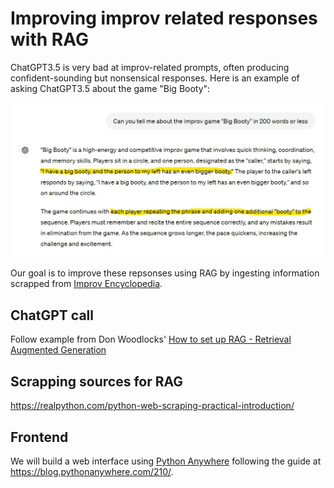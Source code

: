 # Improving improv related responses with RAG
ChatGPT3.5 is very bad at improv-related prompts, often producing confident-sounding but nonsensical responses. Here is an example of asking ChatGPT3.5 about the game "Big Booty":

![image](bigbooty.jpg)

Our goal is to improve these repsonses using RAG by ingesting information scrapped from [Improv Encyclopedia](https://improvencyclopedia.org/games/index.html).

## ChatGPT call
Follow example from Don Woodlocks' [How to set up RAG - Retrieval Augmented Generation](https://www.youtube.com/watch?v=P8tOjiYEFqU)

## Scrapping sources for RAG
https://realpython.com/python-web-scraping-practical-introduction/

## Frontend
We will build a web interface using [Python Anywhere](https://www.pythonanywhere.com/) following the guide at https://blog.pythonanywhere.com/210/.
